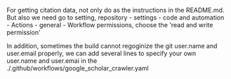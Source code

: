 For getting citation data, not only do as the instructions in the README.md.
But also we need go to setting, repository - settings - code and automation -
Actions - general - Workflow permissions, choose the 'read and write
permission'

In addition, sometimes the build cannot regoginize the git user.name and
user.email properly, we can add several lines to specify your own user.name and
user.emai in the ./.github/workflows/google_scholar_crawler.yaml 
